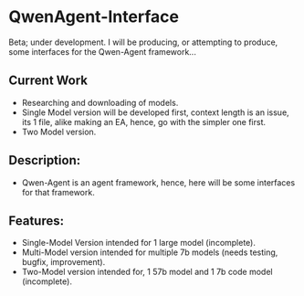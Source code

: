 # QwenAgent-Interface
Beta; under development. I will be producing, or attempting to produce, some interfaces for the Qwen-Agent framework...

## Current Work
- Researching and downloading of models.
- Single Model version will be developed first, context length is an issue, its 1 file, alike making an EA, hence, go with the simpler one first.
- Two Model version.

## Description:
- Qwen-Agent is an agent framework, hence, here will be some interfaces for that framework.

## Features:
- Single-Model Version intended for 1 large model (incomplete).
- Multi-Model version intended for multiple 7b models  (needs testing, bugfix, improvement).
- Two-Model version intended for, 1 57b model and 1 7b code model (incomplete).
